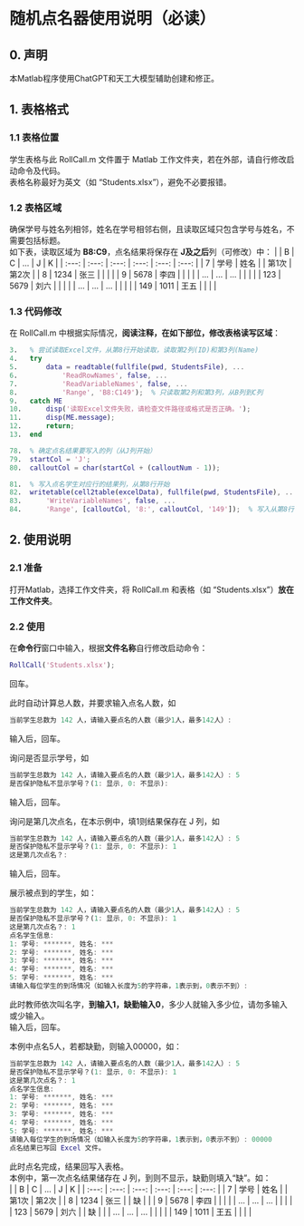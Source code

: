 # 随机点名器使用说明（必读）
## 0. 声明
本Matlab程序使用ChatGPT和天工大模型辅助创建和修正。
## 1. 表格格式
### 1.1 表格位置
学生表格与此 RollCall.m 文件置于 Matlab 工作文件夹，若在外部，请自行修改启动命令及代码。  
表格名称最好为英文（如 “Students.xlsx”），避免不必要报错。  
### 1.2 表格区域
确保学号与姓名列相邻，姓名在学号相邻右侧，且读取区域只包含学号与姓名，不需要包括标题。  
如下表，读取区域为 **B8:C9**，点名结果将保存在 **J及之后**列（可修改）中：
  |  | B | C | ... | J | K |
  | :---: | :---: | :---: | :---: | :---: | :---: |
  | 7 | 学号 | 姓名 |  | 第1次 | 第2次 |
  | 8 | 1234 | 张三 |  |  |  |
  | 9 | 5678 | 李四 |  |  |  |
  | ... | ... | ... |  |  |  |
  | 123 | 5679 | 刘六 |  |  |  |
  | ... | ... | ... |  |  |  |
  | 149 | 1011 | 王五 |  |  |  |
### 1.3 代码修改
在 RollCall.m 中根据实际情况，**阅读注释，在如下部位，修改表格读写区域**：
```matlab
3.   % 尝试读取Excel文件，从第8行开始读取，读取第2列(ID)和第3列(Name)
4.   try
5.       data = readtable(fullfile(pwd, StudentsFile), ...
6.           'ReadRowNames', false, ...
7.           'ReadVariableNames', false, ...
8.           'Range', 'B8:C149');  % 只读取第2列和第3列，从B列到C列
9.   catch ME
10.      disp('读取Excel文件失败，请检查文件路径或格式是否正确。');
11.      disp(ME.message);
12.      return;
13.  end

78.  % 确定点名结果要写入的列（从J列开始）
79.  startCol = 'J';
80.  calloutCol = char(startCol + (calloutNum - 1));

81.  % 写入点名学生对应行的结果列，从第8行开始
82.  writetable(cell2table(excelData), fullfile(pwd, StudentsFile), ...
83.      'WriteVariableNames', false, ...
84.      'Range', [calloutCol, '8:', calloutCol, '149']);  % 写入从第8行开始的指定列
```
## 2. 使用说明
### 2.1 准备
打开Matlab，选择工作文件夹，将 RollCall.m 和表格（如 “Students.xlsx”）**放在工作文件夹**。  
### 2.2 使用
在**命令行**窗口中输入，根据**文件名称**自行修改启动命令：
```matlab
RollCall('Students.xlsx');
```
回车。  


此时自动计算总人数，并要求输入点名人数，如
```matlab
当前学生总数为 142 人，请输入要点名的人数（最少1人，最多142人）:
```
输入后，回车。  
  
  
询问是否显示学号，如
```matlab
当前学生总数为 142 人，请输入要点名的人数（最少1人，最多142人）: 5
是否保护隐私不显示学号？(1: 显示, 0: 不显示): 
```
输入后，回车。
  
  
询问是第几次点名，在本示例中，填1则结果保存在 J 列，如
```matlab
当前学生总数为 142 人，请输入要点名的人数（最少1人，最多142人）: 5
是否保护隐私不显示学号？(1: 显示, 0: 不显示): 1
这是第几次点名？: 
```
输入后，回车。
  
  
展示被点到的学生，如：
```matlab
当前学生总数为 142 人，请输入要点名的人数（最少1人，最多142人）: 5
是否保护隐私不显示学号？(1: 显示, 0: 不显示): 1
这是第几次点名？: 1
点名学生信息:
1: 学号: *******, 姓名: ***
2: 学号: *******, 姓名: ***
3: 学号: *******, 姓名: ***
4: 学号: *******, 姓名: ***
5: 学号: *******, 姓名: ***
请输入每位学生的到场情况（如输入长度为5的字符串，1表示到，0表示不到）:
```
此时教师依次叫名字，**到输入1，缺勤输入0**，多少人就输入多少位，请勿多输入或少输入。  
输入后，回车。
  
  
本例中点名5人，若都缺勤，则输入00000，如：
```matlab
当前学生总数为 142 人，请输入要点名的人数（最少1人，最多142人）: 5
是否保护隐私不显示学号？(1: 显示, 0: 不显示): 1
这是第几次点名？: 1
点名学生信息:
1: 学号: *******, 姓名: ***
2: 学号: *******, 姓名: ***
3: 学号: *******, 姓名: ***
4: 学号: *******, 姓名: ***
5: 学号: *******, 姓名: ***
请输入每位学生的到场情况（如输入长度为5的字符串，1表示到，0表示不到）: 00000
点名结果已写回 Excel 文件。
```
  
  
此时点名完成，结果回写入表格。  
本例中，第一次点名结果储存在 J 列，到则不显示，缺勤则填入“缺”。如：  
  |  | B | C | ... | J | K |
  | :---: | :---: | :---: | :---: | :---: | :---: |
  | 7 | 学号 | 姓名 |  | 第1次 | 第2次 |
  | 8 | 1234 | 张三 |  | 缺 |  |
  | 9 | 5678 | 李四 |  |  |  |
  | ... | ... | ... |  |  |  |
  | 123 | 5679 | 刘六 |  | 缺 |  |
  | ... | ... | ... |  |  |  |
  | 149 | 1011 | 王五 |  |  |  |
